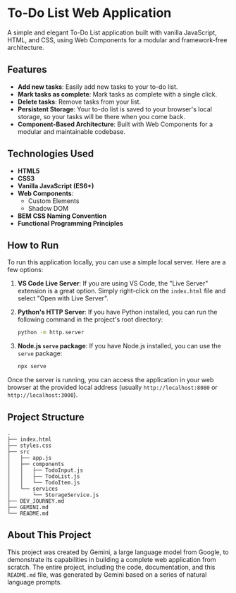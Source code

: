 # To-Do List Web Application

A simple and elegant To-Do List application built with vanilla JavaScript, HTML, and CSS, using Web Components for a modular and framework-free architecture.

## Features

*   **Add new tasks**: Easily add new tasks to your to-do list.
*   **Mark tasks as complete**: Mark tasks as complete with a single click.
*   **Delete tasks**: Remove tasks from your list.
*   **Persistent Storage**: Your to-do list is saved to your browser's local storage, so your tasks will be there when you come back.
*   **Component-Based Architecture**: Built with Web Components for a modular and maintainable codebase.

## Technologies Used

*   **HTML5**
*   **CSS3**
*   **Vanilla JavaScript (ES6+)**
*   **Web Components**:
    *   Custom Elements
    *   Shadow DOM
*   **BEM CSS Naming Convention**
*   **Functional Programming Principles**

## How to Run

To run this application locally, you can use a simple local server. Here are a few options:

1.  **VS Code Live Server**: If you are using VS Code, the "Live Server" extension is a great option. Simply right-click on the `index.html` file and select "Open with Live Server".

2.  **Python's HTTP Server**: If you have Python installed, you can run the following command in the project's root directory:
    ```bash
    python -m http.server
    ```

3.  **Node.js `serve` package**: If you have Node.js installed, you can use the `serve` package:
    ```bash
    npx serve
    ```

Once the server is running, you can access the application in your web browser at the provided local address (usually `http://localhost:8080` or `http://localhost:3000`).

## Project Structure

```
.
├── index.html
├── styles.css
├── src
│   ├── app.js
│   ├── components
│   │   ├── TodoInput.js
│   │   ├── TodoList.js
│   │   └── TodoItem.js
│   └── services
│       └── StorageService.js
├── DEV_JOURNEY.md
├── GEMINI.md
└── README.md
```

## About This Project

This project was created by Gemini, a large language model from Google, to demonstrate its capabilities in building a complete web application from scratch. The entire project, including the code, documentation, and this `README.md` file, was generated by Gemini based on a series of natural language prompts.